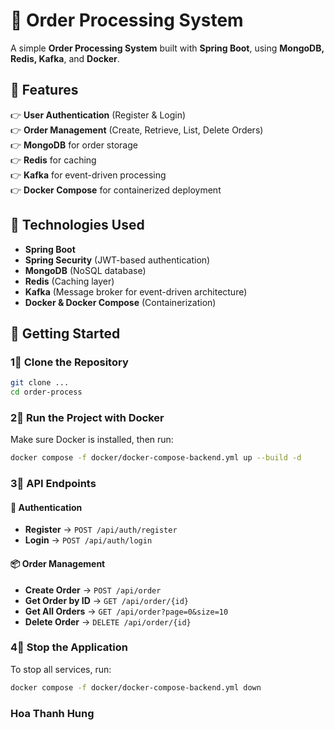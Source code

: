 # 🚀 **Order Processing System**

A simple **Order Processing System** built with **Spring Boot**, using **MongoDB, Redis, Kafka**, and **Docker**.

## 📌 **Features**
👉 **User Authentication** (Register & Login)  
👉 **Order Management** (Create, Retrieve, List, Delete Orders)  
👉 **MongoDB** for order storage  
👉 **Redis** for caching  
👉 **Kafka** for event-driven processing  
👉 **Docker Compose** for containerized deployment

## 🏢 **Technologies Used**
- **Spring Boot**
- **Spring Security** (JWT-based authentication)
- **MongoDB** (NoSQL database)
- **Redis** (Caching layer)
- **Kafka** (Message broker for event-driven architecture)
- **Docker & Docker Compose** (Containerization)

## 🚀 **Getting Started**

### 1⃣ **Clone the Repository**
```sh
git clone ...
cd order-process  
```

### 2⃣ **Run the Project with Docker**
Make sure Docker is installed, then run:
```sh
docker compose -f docker/docker-compose-backend.yml up --build -d  
```

### 3⃣ **API Endpoints**

#### 🔑 **Authentication**
- **Register** → `POST /api/auth/register`
- **Login** → `POST /api/auth/login`

#### 📦 **Order Management**
- **Create Order** → `POST /api/order`
- **Get Order by ID** → `GET /api/order/{id}`
- **Get All Orders** → `GET /api/order?page=0&size=10`
- **Delete Order** → `DELETE /api/order/{id}`

### 4⃣ **Stop the Application**
To stop all services, run:
```sh
docker compose -f docker/docker-compose-backend.yml down  
```
### Hoa Thanh Hung
